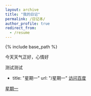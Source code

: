 ```yaml
---
layout: archive
title: "我的日记"
permalink: /日记本/
author_profile: true
redirect_from:
  - /resume
---
```


{% include base_path %}


今天天气正好，心情好


测试测试


- title: "星期一"
    url: "/星期一"
[访问百度](https://www.baidu.com "百度首页")


[星期一](./我的流水账.md)
